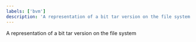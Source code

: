 ```yaml
---
labels: ['bvm']
description: 'A representation of a bit tar version on the file system'
---
```


A representation of a bit tar version on the file system
